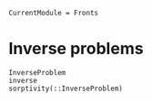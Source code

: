 ```@meta
CurrentModule = Fronts
```

# Inverse problems

```@docs
InverseProblem
inverse
sorptivity(::InverseProblem)
```
